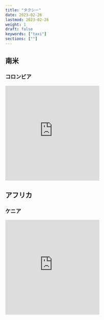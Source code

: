 ```yaml
---
title: "タクシー"
date: 2023-02-26
lastmod: 2023-02-26
weight: 1
draft: false
keywords: ["taxi"]
sections: [""]
---
```


## 南米
### コロンビア

<div class="googlemap-if">
<iframe src="https://www.google.com/maps/embed?pb=!4v1677845939995!6m8!1m7!1s27rM1DjWI_vT3wZ8dqsS8w!2m2!1d4.586515236170113!2d-74.10271330781536!3f215.13559126218388!4f-9.700409636841982!5f2.979005996102688" width="295" height="295" style="border:0;" allowfullscreen="" loading="lazy" referrerpolicy="no-referrer-when-downgrade"></iframe>
</div>

## アフリカ
### ケニア
<div class="googlemap-if">
<iframe src="https://www.google.com/maps/embed?pb=!4v1677663561850!6m8!1m7!1sX-BYpaxK8PIUI3bcoQeVIg!2m2!1d-0.2871661520826127!2d36.0775754819253!3f331.1957135972675!4f-7.916218311438271!5f1.1408914900482712" width="295" height="295" style="border:0;" allowfullscreen="" loading="lazy" referrerpolicy="no-referrer-when-downgrade"></iframe>
</div>
